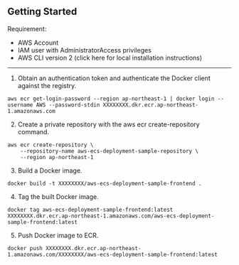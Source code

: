 ## Getting Started

Requirement:
- AWS Account
- IAM user with AdministratorAccess privileges
- AWS CLI version 2 (click here for local installation instructions)

<hr>

1. Obtain an authentication token and authenticate the Docker client against the registry.

```
aws ecr get-login-password --region ap-northeast-1 | docker login --username AWS --password-stdin XXXXXXXX.dkr.ecr.ap-northeast-1.amazonaws.com
```

2. Create a private repository with the aws ecr create-repository command.

```
aws ecr create-repository \
    --repository-name aws-ecs-deployment-sample-repository \
    --region ap-northeast-1
```

3. Build a Docker image.

```
docker build -t XXXXXXXX/aws-ecs-deployment-sample-frontend .
```

4. Tag the built Docker image.

```
docker tag aws-ecs-deployment-sample-frontend:latest XXXXXXXX.dkr.ecr.ap-northeast-1.amazonaws.com/aws-ecs-deployment-sample-frontend:latest
```

5. Push Docker image to ECR.

```
docker push XXXXXXXX.dkr.ecr.ap-northeast-1.amazonaws.com/XXXXXXXX/aws-ecs-deployment-sample-frontend:latest
```